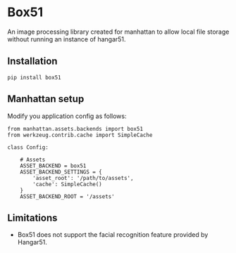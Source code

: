 Box51
=====

An image processing library created for manhattan to allow local file storage
without running an instance of hangar51.


Installation
------------

`pip install box51`


Manhattan setup
---------------

Modify you application config as follows:

    from manhattan.assets.backends import box51
    from werkzeug.contrib.cache import SimpleCache

    class Config:

        # Assets
        ASSET_BACKEND = box51
        ASSET_BACKEND_SETTINGS = {
            'asset_root': '/path/to/assets',
            'cache': SimpleCache()
        }
        ASSET_BACKEND_ROOT = '/assets'


Limitations
-----------

- Box51 does not support the facial recognition feature provided by Hangar51.